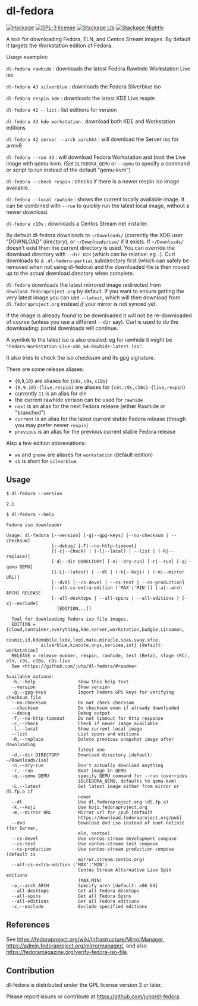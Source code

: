 # dl-fedora

[![Hackage](https://img.shields.io/hackage/v/dl-fedora.svg)](https://hackage.haskell.org/package/dl-fedora)
[![GPL-3 license](https://img.shields.io/badge/license-GPL--3-blue.svg)](LICENSE)
[![Stackage Lts](http://stackage.org/package/dl-fedora/badge/lts)](http://stackage.org/lts/package/dl-fedora)
[![Stackage Nightly](http://stackage.org/package/dl-fedora/badge/nightly)](http://stackage.org/nightly/package/dl-fedora)

A tool for downloading Fedora, ELN, and Centos Stream images.
By default it targets the Workstation edition of Fedora.

Usage examples:

`dl-fedora rawhide` : downloads the latest Fedora Rawhide Workstation Live iso

`dl-fedora 43 silverblue` : downloads the Fedora Silverblue iso

`dl-fedora respin kde` : downloads the latest KDE Live respin

`dl-fedora 42 --list` : list editions for version

`dl-fedora 43 kde workstation` : download both KDE and Workstation editions

`dl-fedora 42 server --arch aarch64` : will download the Server iso for armv8

`dl-fedora --run 43` : will download Fedora Workstation and boot the Live image with qemu-kvm.
(Set `DLFEDORA_QEMU` or `--qemu` to specify a command or script to run instead of the default "qemu-kvm")

`dl-fedora --check respin` : checks if there is a newer respin iso image
available.

`dl-fedora --local rawhide` : shows the current locally available image.
It can be combined with `--run` to quickly run the latest local image,
without a newer download.

`dl-fedora c10s` : downloads a Centos Stream net installer.

By default dl-fedora downloads to `~/Downloads/`
(correctly the XDG user "DOWNLOAD" directory), or `~/Downloads/iso/` if it exists.
If `~/Downloads/` doesn't exist then the current directory is used.
You can override the download directory with `--dir DIR` (which can be relative: eg `.`).
Curl downloads to a `.dl-fedora-partial` subdirectory first (which can safely be removed when not using dl-fedora)
and the downloaded file is then moved up to the actual download directory when complete.

`dl-fedora` downloads the latest mirrored image redirected from
`download.fedoraproject.org` by default.
If you want to ensure getting the very latest image you can use `--latest`,
which will then download from `dl.fedoraproject.org` instead
_if_ your mirror is not synced yet.

If the image is already found to be downloaded
it will not be re-downloaded of course (unless you use a different `--dir` say).
Curl is used to do the downloading: partial downloads will continue.

A symlink to the latest iso is also created:
eg for rawhide it might be `"Fedora-Workstation-Live-x86_64-Rawhide-latest.iso"`.

It also tries to check the iso checksum and its gpg signature.

There are some release aliases:
- {`8`,`9`,`10`} are aliases for {`c8s`, `c9s`, `c10s`}
- `{8,9,10}-{live,respin}` are aliases for `{c8s,c9s,c10s}-{live,respin}`
- currently `11` is an alias for eln
- the current rawhide version can be used for `rawhide`
- `next` is an alias for the next Fedora release (either Rawhide or "branched")
- `current` is an alias for the latest current stable Fedora release (though you may prefer newer `respin`)
- `previous` is an alias for the previous current stable Fedora release

Also a few edition abbreviations:
- `ws` and `gnome` are aliases for `workstation` (default edition)
- `sb` is short for `silverblue`.

## Usage
`$ dl-fedora --version`

```
2.1
```
`$ dl-fedora --help`

```
Fedora iso downloader

Usage: dl-fedora [--version] [-g|--gpg-keys] [--no-checksum | --checksum]
                 [--debug] [-T|--no-http-timeout]
                 [(-c|--check) | (-l|--local) | --list | (-R|--replace)]
                 [-d|--dir DIRECTORY] [-n|--dry-run] [-r|--run] [-q|--qemu QEMU]
                 [(-L|--latest) | --dl | (-k|--koji) | (-m|--mirror URL)]
                 [--dvd] [--cs-devel | --cs-test | --cs-production]
                 [--alt-cs-extra-edition ('MAX'|'MIN')] [-a|--arch ARCH] RELEASE
                 [--all-desktops | --all-spins | --all-editions | [-x|--exclude]
                   [EDITION...]]

  Tool for downloading Fedora iso file images.
  EDITION = {cloud,container,everything,kde,server,workstation,budgie,cinnamon,
             cosmic,i3,kdemobile,lxde,lxqt,mate,miracle,soas,sway,xfce,
             silverblue,kinoite,onyx,sericea,iot} [default: workstation]
  RELEASE = release number, respin, rawhide, test (Beta), stage (RC), eln, c9s, c10s, c9s-live
  See <https://github.com/juhp/dl-fedora/#readme>

Available options:
  -h,--help                Show this help text
  --version                Show version
  -g,--gpg-keys            Import Fedora GPG keys for verifying checksum file
  --no-checksum            Do not check checksum
  --checksum               Do checksum even if already downloaded
  --debug                  Debug output
  -T,--no-http-timeout     Do not timeout for http response
  -c,--check               Check if newer image available
  -l,--local               Show current local image
  --list                   List spins and editions
  -R,--replace             Delete previous snapshot image after downloading
                           latest one
  -d,--dir DIRECTORY       Download directory [default: ~/Downloads/iso]
  -n,--dry-run             Don't actually download anything
  -r,--run                 Boot image in QEMU
  -q,--qemu QEMU           specify QEMU command for --run (overrides
                           $DLFEDORA_QEMU, defaults to qemu-kvm)
  -L,--latest              Get latest image either from mirror or dl.fp.o if
                           newer
  --dl                     Use dl.fedoraproject.org (dl.fp.o)
  -k,--koji                Use koji.fedoraproject.org
  -m,--mirror URL          Mirror url for /pub [default
                           https://download.fedoraproject.org/pub]
  --dvd                    Download dvd iso instead of boot netinst (for Server,
                           eln, centos)
  --cs-devel               Use centos-stream development compose
  --cs-test                Use centos-stream test compose
  --cs-production          Use centos-stream production compose (default is
                           mirror.stream.centos.org)
  --alt-cs-extra-edition ('MAX'|'MIN')
                           Centos Stream Alternative Live Spin editions
                           (MAX,MIN)
  -a,--arch ARCH           Specify arch [default: x86_64]
  --all-desktops           Get all Fedora desktops
  --all-spins              Get all Fedora Spins
  --all-editions           Get all Fedora editions
  -x,--exclude             Exclude specified editions
```

## References
See <https://fedoraproject.org/wiki/Infrastructure/MirrorManager>,
<https://admin.fedoraproject.org/mirrormanager/>,
and also <https://fedoramagazine.org/verify-fedora-iso-file>.

## Contribution
dl-fedora is distributed under the GPL license version 3 or later.

Please report issues or contribute at <https://github.com/juhp/dl-fedora>.
